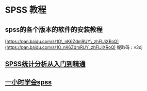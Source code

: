 # SPSS 教程

## spss的各个版本的软件的安装教程

[https://pan.baidu.com/s/1O\_nK6ZdmRUY\_zhFIJiXRoQ](https://pan.baidu.com/s/1O_nK6ZdmRUY_zhFIJiXRoQ) 提取码：v3dj

## [SPSS统计分析从入门到精通](https://www.bilibili.com/video/BV1Ms41177gs?from=search&seid=5572277566815917966)

## [一小时学会spss](https://www.bilibili.com/video/BV1Pt411Q7HG?from=search&seid=5572277566815917966)

